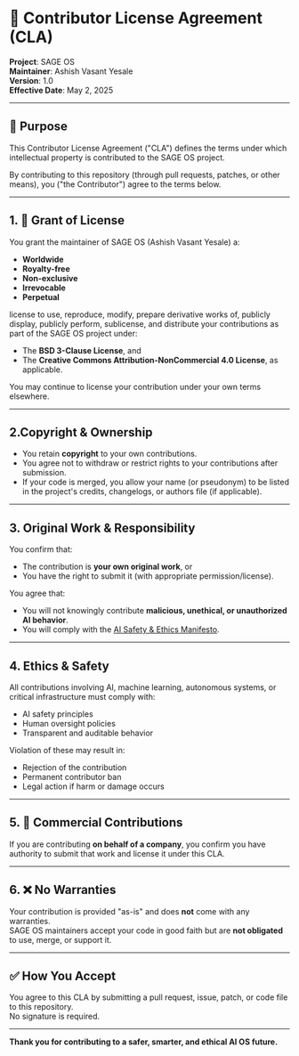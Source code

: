<!--
─────────────────────────────────────────────────────────────────────────────
SAGE OS — Copyright (c) 2025 Ashish Vasant Yesale (ashishyesale007@gmail.com)
SPDX-License-Identifier: BSD-3-Clause OR Proprietary
SAGE OS is dual-licensed under the BSD 3-Clause License and a Commercial License.

This file is part of the SAGE OS Project.
─────────────────────────────────────────────────────────────────────────────
-->
# 🧾 Contributor License Agreement (CLA)
**Project**: SAGE OS  
**Maintainer**: Ashish Vasant Yesale  
**Version**: 1.0  
**Effective Date**: May 2, 2025

---

## 📌 Purpose

This Contributor License Agreement ("CLA") defines the terms under which intellectual property is contributed to the SAGE OS project.

By contributing to this repository (through pull requests, patches, or other means), you ("the Contributor") agree to the terms below.

---

## 1. 📜 Grant of License

You grant the maintainer of SAGE OS (Ashish Vasant Yesale) a:

- **Worldwide**
- **Royalty-free**
- **Non-exclusive**
- **Irrevocable**
- **Perpetual**

license to use, reproduce, modify, prepare derivative works of, publicly display, publicly perform, sublicense, and distribute your contributions as part of the SAGE OS project under:

- The **BSD 3-Clause License**, and  
- The **Creative Commons Attribution-NonCommercial 4.0 License**, as applicable.

You may continue to license your contribution under your own terms elsewhere.

---

## 2.Copyright & Ownership

- You retain **copyright** to your own contributions.
- You agree not to withdraw or restrict rights to your contributions after submission.
- If your code is merged, you allow your name (or pseudonym) to be listed in the project's credits, changelogs, or authors file (if applicable).

---

## 3. Original Work & Responsibility

You confirm that:

- The contribution is **your own original work**, or
- You have the right to submit it (with appropriate permission/license).

You agree that:

- You will not knowingly contribute **malicious, unethical, or unauthorized AI behavior**.
- You will comply with the [AI Safety & Ethics Manifesto](./AI_Safety_And_Ethics.md).

---

## 4. Ethics & Safety

All contributions involving AI, machine learning, autonomous systems, or critical infrastructure must comply with:

- AI safety principles
- Human oversight policies
- Transparent and auditable behavior

Violation of these may result in:

- Rejection of the contribution
- Permanent contributor ban
- Legal action if harm or damage occurs

---

## 5. 💼 Commercial Contributions

If you are contributing **on behalf of a company**, you confirm you have authority to submit that work and license it under this CLA.

---

## 6. ❌ No Warranties

Your contribution is provided "as-is" and does **not** come with any warranties.  
SAGE OS maintainers accept your code in good faith but are **not obligated** to use, merge, or support it.

---

## ✅ How You Accept

You agree to this CLA by submitting a pull request, issue, patch, or code file to this repository.  
No signature is required.

---

**Thank you for contributing to a safer, smarter, and ethical AI OS future.**

